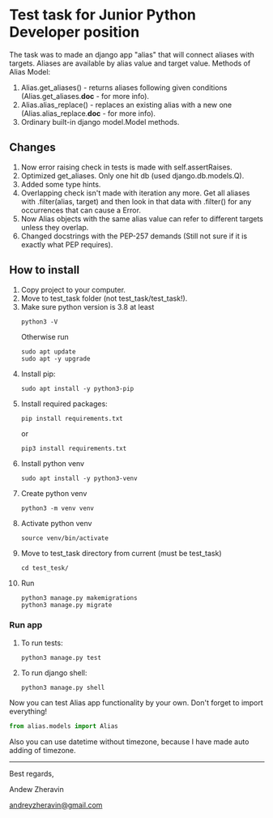 # Test task for Junior Python Developer position

The task was to made an django app "alias" that will connect aliases with targets.
Aliases are available by alias value and target value. Methods of Alias Model:
1. Alias.get_aliases() - returns aliases following given conditions (Alias.get_aliases.__doc__ - for more info).
2. Alias.alias_replace() - replaces an existing alias with a new one (Alias.alias_replace.__doc__ - for more info).
3. Ordinary built-in django model.Model methods.

## Changes
1. Now error raising check in tests is made with self.assertRaises.
2. Optimized get_aliases. Only one hit db (used django.db.models.Q).
3. Added some type hints.
4. Overlapping check isn't made with iteration any more. Get all aliases with .filter(alias, target) and then look in that data with .filter() for any occurrences that can cause a Error.
5. Now Alias objects with the same alias value can refer to different targets unless they overlap.
6. Changed docstrings with the PEP-257 demands (Still not sure if it is exactly what PEP requires).


## How to install
1. Copy project to your computer.
2. Move to test_task folder (not test_task/test_task!).
3. Make sure python version is 3.8 at least
    ```commandline 
    python3 -V
    ```
    Otherwise run
    ```commandline
    sudo apt update
    sudo apt -y upgrade
    ```
4. Install pip:
    ```commandline
    sudo apt install -y python3-pip
    ```
5. Install required packages:
    ```commandline
    pip install requirements.txt
    ```
    or
    ```commandline
    pip3 install requirements.txt
    ```
6. Install python venv
    ```commandline
    sudo apt install -y python3-venv
    ```
7. Create python venv
    ```commandline
    python3 -m venv venv
    ```
8. Activate python venv
    ```commandline
    source venv/bin/activate
    ```
9. Move to test_task directory from current (must be test_task)
    ```commandline
    cd test_tesk/
    ```
10. Run
    ```commandline
    python3 manage.py makemigrations
    python3 manage.py migrate
    ```

### Run app
1. To run tests:
    ```commandline
    python3 manage.py test
    ```
2. To run django shell:
    ```commandline
    python3 manage.py shell
    ```
Now you can test Alias app functionality by your own. 
Don't forget to import everything!
```python
from alias.models import Alias
```
Also you can use datetime without timezone, because I have made auto adding of timezone.


***

 
Best regards,
 
Andew Zheravin

andreyzheravin@gmail.com

